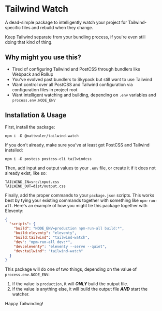 # Tailwind Watch

A dead-simple package to intelligently watch your project for Tailwind-specific files and rebuild when they change.

Keep Tailwind separate from your bundling process, if you're even still doing that kind of thing.

## Why might you use this?

- Tired of configuring Tailwind and PostCSS through bundlers like Webpack and Rollup
- You've evolved past bundlers to Skypack but still want to use Tailwind
- Want control over all PostCSS and Tailwind configuration via configuration files in project root
- Want intelligent watching and building, depending on `.env` variables and `process.env.NODE_ENV`

## Installation & Usage

First, install the package:
```
npm i -D @mattwaler/tailwind-watch
```

If you don't already, make sure you've at least got PostCSS and Tailwind installed:
```
npm i -D postcss postcss-cli tailwindcss
```

Then, add input and output values to your `.env` file, or create it if it does not already exist, like so:

```dotenv
TAILWIND_IN=src/input.css
TAILWIND_OUT=dist/output.css
```

Finally, add the proper commands to your `package.json` scripts. This works best by tying your existing commands together with something like `npm-run-all`. Here's an example of how you might tie this package together with Eleventy:

```json
{
  "scripts": {
    "build": "NODE_ENV=production npm-run-all build:*",
    "build:eleventy": "eleventy",
    "build:tailwind": "tailwind-watch",
    "dev": "npm-run-all dev:*",
    "dev:eleventy": "eleventy --serve --quiet",
    "dev:tailwind": "tailwind-watch"
  }
}
```

This package will do one of two things, depending on the value of `process.env.NODE_ENV`:

1. If the value is `production`, it will ***ONLY*** build the output file.
2. If the value is anything else, it will build the output file ***AND*** start the watcher.

Happy Tailwinding!
